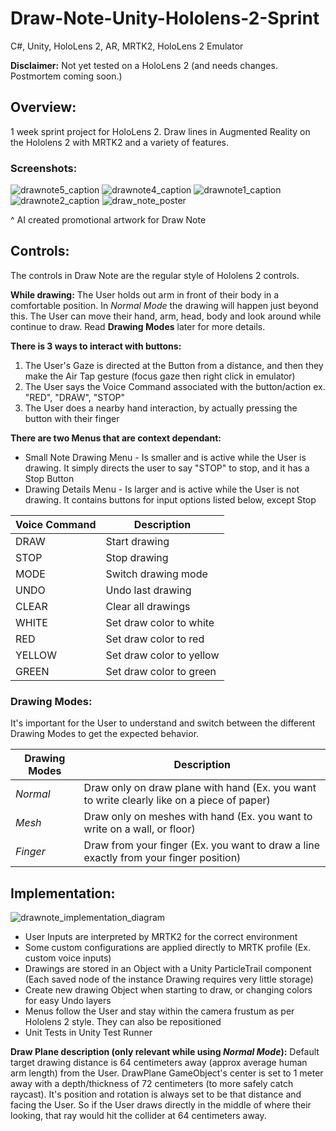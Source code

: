 # Draw-Note-Unity-Hololens-2-Sprint
C#, Unity, HoloLens 2, AR, MRTK2, HoloLens 2 Emulator

**Disclaimer:** Not yet tested on a HoloLens 2 (and needs changes. Postmortem coming soon.) 

## Overview:
1 week sprint project for HoloLens 2. Draw lines in Augmented Reality on the Hololens 2 with MRTK2 and a variety of features.

### Screenshots:
![drawnote5_caption](https://user-images.githubusercontent.com/5803874/155637629-c08800d3-f7db-428d-a46d-39c2a2e713db.jpg)
![drawnote4_caption](https://user-images.githubusercontent.com/5803874/155637627-836450b2-05db-421b-8312-846fac8029b2.jpg)
![drawnote1_caption](https://user-images.githubusercontent.com/5803874/155637618-66b3bad0-d822-455b-a620-a2abca995623.jpg)
![drawnote2_caption](https://user-images.githubusercontent.com/5803874/155637623-df23a4a5-f941-4b2f-9f1d-e234c88e9626.jpg)
![draw_note_poster](https://user-images.githubusercontent.com/5803874/180688684-bf8a05d6-1490-47f1-8542-c1368c6fb1b7.jpg)

^ AI created promotional artwork for Draw Note 

## Controls:

The controls in Draw Note are the regular style of Hololens 2 controls. 

**While drawing:**
The User holds out arm in front of their body in a comfortable position. In *Normal Mode* the drawing will happen just beyond this.
The User can move their hand, arm, head, body and look around while continue to draw. Read **Drawing Modes** later for more details.

**There is 3 ways to interact with buttons:**
1. The User's Gaze is directed at the Button from a distance, and then they make the Air Tap gesture (focus gaze then right click in emulator)
2. The User says the Voice Command associated with the button/action ex. "RED", "DRAW", "STOP"
3. The User does a nearby hand interaction, by actually pressing the button with their finger

**There are two Menus that are context dependant:**
- Small Note Drawing Menu - Is smaller and is active while the User is drawing. It simply directs the user to say "STOP" to stop, and it has a Stop Button
- Drawing Details Menu - Is larger and is active while the User is not drawing. It contains buttons for input options listed below, except Stop

| Voice Command | Description |
| --- | --- |
| DRAW | Start drawing |
| STOP | Stop drawing |
| MODE | Switch drawing mode |
| UNDO | Undo last drawing |
| CLEAR | Clear all drawings |
| WHITE | Set draw color to white |
| RED | Set draw color to red |
| YELLOW | Set draw color to yellow |
| GREEN | Set draw color to green |

### Drawing Modes:

It's important for the User to understand and switch between the different Drawing Modes to get the expected behavior.

| Drawing Modes | Description |
| --- | --- |
| *Normal* | Draw only on draw plane with hand (Ex. you want to write clearly like on a piece of paper) |
| *Mesh* | Draw only on meshes with hand (Ex. you want to write on a wall, or floor) |
| *Finger* | Draw from your finger (Ex. you want to draw a line exactly from your finger position) |

## Implementation:

![drawnote_implementation_diagram](https://user-images.githubusercontent.com/5803874/155637616-33301d4b-4607-403f-b2fe-3b81429eaaf9.jpg)

- User Inputs are interpreted by MRTK2 for the correct environment
- Some custom configurations are applied directly to MRTK profile (Ex. custom voice inputs)
- Drawings are stored in an Object with a Unity ParticleTrail component (Each saved node of the instance Drawing requires very little storage)
- Create new drawing Object when starting to draw, or changing colors for easy Undo layers
- Menus follow the User and stay within the camera frustum as per Hololens 2 style. They can also be repositioned
- Unit Tests in Unity Test Runner

**Draw Plane description (only relevant while using *Normal Mode*):**
Default target drawing distance is 64 centimeters away (approx average human arm length) from the User. DrawPlane GameObject's center is set to 1 meter away with a depth/thickness of 72 centimeters (to more safely catch raycast). It's position and rotation is always set to be that distance and facing the User. So if the User draws directly in the middle of where their looking, that ray would hit the collider at 64 centimeters away.
